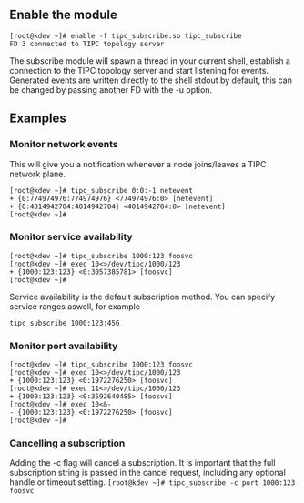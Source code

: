 ## Enable the module

```
[root@kdev ~]# enable -f tipc_subscribe.so tipc_subscribe
FD 3 connected to TIPC topology server
```
The subscribe module will spawn a thread in your current shell, establish a connection to
the TIPC topology server and start listening for events.
Generated events are written directly to the shell stdout by default, this can be changed by
passing another FD with the -u option.


## Examples
### Monitor network events
This will give you a notification whenever a node joins/leaves a TIPC network plane.
```
[root@kdev ~]# tipc_subscribe 0:0:-1 netevent
+ {0:774974976:774974976} <774974976:0> [netevent]
+ {0:4014942704:4014942704} <4014942704:0> [netevent]
[root@kdev ~]#
```

### Monitor service availability
```
[root@kdev ~]# tipc_subscribe 1000:123 foosvc
[root@kdev ~]# exec 10<>/dev/tipc/1000/123
+ {1000:123:123} <0:3057385781> [foosvc]
[root@kdev ~]#
```
Service availability is the default subscription method.
You can specify service ranges aswell, for example
```
tipc_subscribe 1000:123:456
```

### Monitor port availability
```
[root@kdev ~]# tipc_subscribe 1000:123 foosvc
[root@kdev ~]# exec 10<>/dev/tipc/1000/123
+ {1000:123:123} <0:1972276250> [foosvc]
[root@kdev ~]# exec 11<>/dev/tipc/1000/123
+ {1000:123:123} <0:3592640485> [foosvc]
[root@kdev ~]# exec 10<&-
- {1000:123:123} <0:1972276250> [foosvc]
[root@kdev ~]#
```

### Cancelling a subscription
Adding the -c flag will cancel a subscription. It is important that
the full subscription string is passed in the cancel request, including any
optional handle or timeout setting.
```[root@kdev ~]# tipc_subscribe -c port 1000:123 foosvc```
